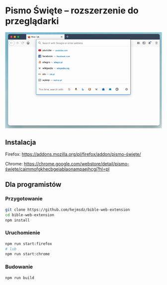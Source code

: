 # Pismo Święte – rozszerzenie do przeglądarki

![Demo](screenshots/demo.gif)

## Instalacja

Firefox: https://addons.mozilla.org/pl/firefox/addon/pismo-święte/

Chrome: https://chrome.google.com/webstore/detail/pismo-święte/caimmofgkhecbgeiablaonampaejhcgj?hl=pl

## Dla programistów

### Przygotowanie

```bash
git clone https://github.com/hejmsdz/bible-web-extension
cd bible-web-extension
npm install
```

### Uruchomienie

```bash
npm run start:firefox
# lub
npm run start:chrome
```

### Budowanie

```bash
npm run build
```

